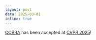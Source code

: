 ```yaml
---
layout: post
date: 2025-03-01
inline: true
---
```


[COBRA](https://arxiv.org/abs/2411.13623) has been accepted at [CVPR 2025](https://cvpr.thecvf.com/Conferences/2025)!